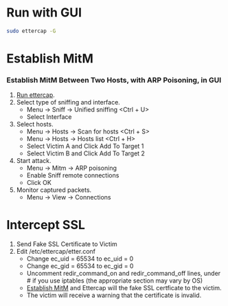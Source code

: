 # Run with GUI
```bash
sudo ettercap -G
```

# Establish MitM
### Establish MitM Between Two Hosts, with ARP Poisoning, in GUI
1) [Run ettercap](#Run-with-GUI).
2) Select type of sniffing and interface.
   * Menu -> Sniff -> Unified sniffing <Ctrl + U>
   * Select Interface
3) Select hosts.
   * Menu -> Hosts -> Scan for hosts <Ctrl + S>
   * Menu -> Hosts -> Hosts list <Ctrl + H>
   * Select Victim A and Click Add To Target 1
   * Select Victim B and Click Add To Target 2
4) Start attack.
   * Menu -> Mitm -> ARP poisoning
   * Enable Sniff remote connections
   * Click OK
5) Monitor captured packets.
   * Menu -> View -> Connections

# Intercept SSL
1) Send Fake SSL Certificate to Victim
2) Edit /etc/ettercap/etter.conf
   * Change ec_uid = 65534 to ec_uid = 0
   * Change ec_gid = 65534 to ec_gid = 0
   * Uncomment redir_command_on and redir_command_off lines, under # if you use iptables (the appropriate section may vary by OS)
   * [Establish MitM](#Establish-MitM) and Ettercap will the fake SSL certficate to the victim.
   * The victim will receive a warning that the certificate is invalid.